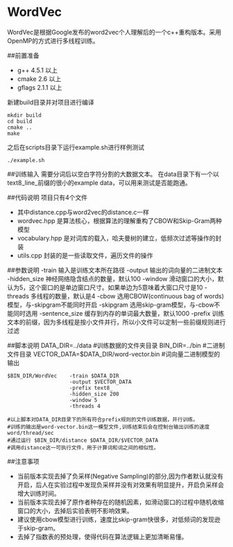 WordVec
=======

WordVec是根据Google发布的word2vec个人理解后的一个c++重构版本。采用OpenMP的方式进行多线程训练。

##前置准备

* g++ 4.5.1 以上
* cmake 2.6 以上
* gflags 2.1.1 以上

新建build目录并对项目进行编译
		
	mkdir build
	cd build
	cmake ..
	make

之后在scripts目录下运行example.sh进行样例测试
	
	./example.sh


##训练输入
需要分词后以空白字符分割的大数据文本。
在data目录下有一个以text8_line_前缀的很小的example data，可以用来测试是否能跑通。


##代码说明
项目只有4个文件

* 其中distance.cpp与word2vec的distance.c一样
* wordvec.hpp 是算法核心，根据算法的理解重构了CBOW和Skip-Gram两种模型
* vocabulary.hpp 是对词库的载入，哈夫曼树的建立，低频次过滤等操作的封装
* utils.cpp 封装的是一些读取文件，遍历文件的操作


##参数说明
	-train			输入是训练文本所在路径
	-output			输出的词向量的二进制文本
	-hidden_size	神经网络隐含结点的数量，默认100
	-window			滑动窗口的大小，默认为5，这个窗口的是单边窗口尺寸。如果单边为5意味着大窗口尺寸是10
	-threads		多线程的数量，默认是4
	-cbow			选用CBOW(continuous bag of words)模型，与-skipgram不能同时开启
	-skipgram		选用skip-gram模型，与-cbow不能同时选用
	-sentence_size	缓存到内存的单词最大数量，默认1000
	-prefix			训练文本的前缀，因为多线程是按小文件并行，所以小文件可以定制一些前缀规则进行过滤
	
	
##脚本说明
	DATA_DIR=../data						#训练数据的文件夹目录
	BIN_DIR=../bin							#二进制文件目录
	VECTOR_DATA=$DATA_DIR/word-vector.bin	#词向量二进制模型的输出
	
	$BIN_DIR/WordVec  	-train $DATA_DIR 
						-output $VECTOR_DATA 
					   	-prefix text8_
						-hidden_size 200 
						-window 5 
						-threads 4 
						
	#以上脚本对DATA_DIR目录下的所有符合prefix规则的文件训练数据，并行训练。
	#训练的输出是word-vector.bin这一模型文件,训练结束后会在控制台输出训练的速度 word/thread/sec
	#通过运行 $BIN_DIR/distance $DATA_DIR/$VECTOR_DATA
	#调用distance这一可执行文件，用于计算词和词之间的相似性。

	
##注意事项
* 当前版本实现去掉了负采样(Negative Sampling)的部分,因为作者默认就没有开启，后人在实验过程中发现负采样并没有对效果有明显提升，开启负采样会增大训练时间。
* 当前版本实现去掉了原作者种存在的随机因素，如滑动窗口的过程中随机收缩窗口的大小，去掉后实验表明不影响效果。
* 建议使用cbow模型进行训练，速度比skip-gram快很多，对低频词的发现逊于skip-gram。
* 去掉了指数表的预处理，使得代码在算法逻辑上更加清晰易懂。




